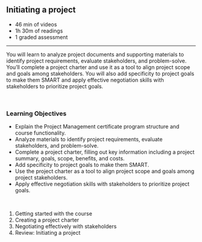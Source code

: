 ## Initiating a project

- 46 min of videos
- 1h 30m of readings
- 1 graded assessment

<hr>

You will learn to analyze project documents and supporting materials to identify project requirements, evaluate stakeholders, and problem-solve. You’ll complete a project charter and use it as a tool to align project scope and goals among stakeholders. You will also add specificity to project goals to make them SMART and apply effective negotiation skills with stakeholders to prioritize project goals.

<br>

### Learning Objectives

- Explain the Project Management certificate program structure and course functionality.
- Analyze materials to identify project requirements, evaluate stakeholders, and problem-solve.
- Complete a project charter, filling out key information including a project summary, goals, scope, benefits, and costs.
- Add specificity to project goals to make them SMART.
- Use the project charter as a tool to align project scope and goals among project stakeholders.
- Apply effective negotiation skills with stakeholders to prioritize project goals.

<br>

1. Getting started with the course
2. Creating a project charter
3. Negotiating effectively with stakeholders
4. Review: Initiating a project
